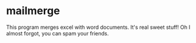 # mailmerge
This program merges excel with word documents. It's real sweet stuff! Oh I almost forgot, you can spam your friends.